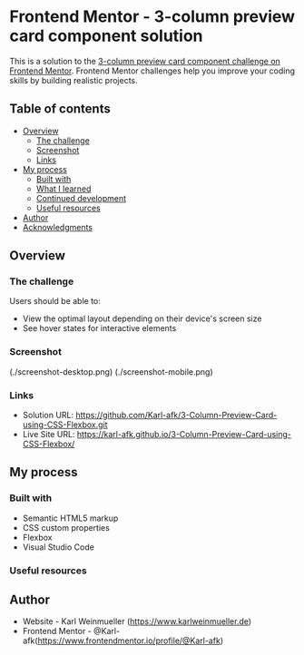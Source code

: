 # Frontend Mentor - 3-column preview card component solution

This is a solution to the [3-column preview card component challenge on Frontend Mentor](https://www.frontendmentor.io/challenges/3column-preview-card-component-pH92eAR2-). Frontend Mentor challenges help you improve your coding skills by building realistic projects. 

## Table of contents

- [Overview](#overview)
  - [The challenge](#the-challenge)
  - [Screenshot](#screenshot)
  - [Links](#links)
- [My process](#my-process)
  - [Built with](#built-with)
  - [What I learned](#what-i-learned)
  - [Continued development](#continued-development)
  - [Useful resources](#useful-resources)
- [Author](#author)
- [Acknowledgments](#acknowledgments)

## Overview

### The challenge

Users should be able to:

- View the optimal layout depending on their device's screen size
- See hover states for interactive elements

### Screenshot

(./screenshot-desktop.png)
(./screenshot-mobile.png) 

### Links

- Solution URL: https://github.com/Karl-afk/3-Column-Preview-Card-using-CSS-Flexbox.git
- Live Site URL: https://karl-afk.github.io/3-Column-Preview-Card-using-CSS-Flexbox/

## My process

### Built with

- Semantic HTML5 markup
- CSS custom properties
- Flexbox
- Visual Studio Code

### Useful resources

## Author

- Website - Karl Weinmueller (https://www.karlweinmueller.de)
- Frontend Mentor - @Karl-afk(https://www.frontendmentor.io/profile/@Karl-afk)
